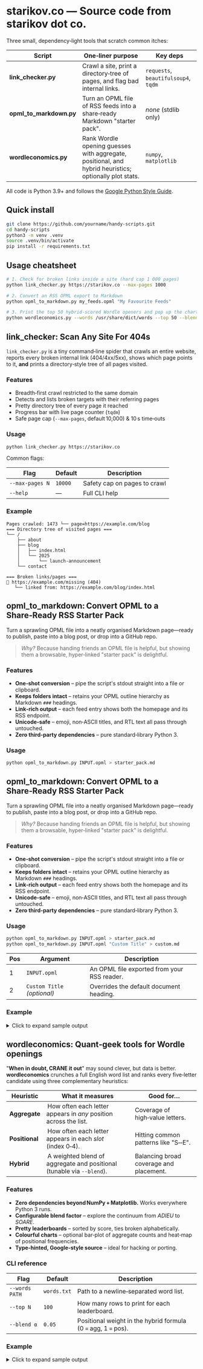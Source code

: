 # starikov.co — Source code from starikov dot co.

Three small, dependency‑light tools that scratch common itches:

| Script                | One‑liner purpose                                           | Key deps |
|-----------------------|-------------------------------------------------------------|----------|
| **link_checker.py**   | Crawl a site, print a directory‑tree of pages, and flag bad internal links. | `requests`, `beautifulsoup4`, `tqdm` |
| **opml_to_markdown.py** | Turn an OPML file of RSS feeds into a share‑ready Markdown "starter pack". | *none* (stdlib only) |
| **wordleconomics.py** | Rank Wordle opening guesses with aggregate, positional, and hybrid heuristics; optionally plot stats. | `numpy`, `matplotlib` |

All code is Python 3.9+ and follows the [Google Python Style Guide](https://google.github.io/styleguide/pyguide.html).


## Quick install

```bash
git clone https://github.com/yourname/handy-scripts.git
cd handy-scripts
python3 -m venv .venv
source .venv/bin/activate
pip install -r requirements.txt
````


## Usage cheatsheet

```bash
# 1. Check for broken links inside a site (hard cap 1 000 pages)
python link_checker.py https://starikov.co --max-pages 1000

# 2. Convert an RSS OPML export to Markdown
python opml_to_markdown.py my_feeds.opml "My Favourite Feeds"

# 3. Print the top 50 hybrid‑scored Wordle openers and pop up the charts
python wordleconomics.py --words /usr/share/dict/words --top 50 --blend 0.08
```


## link_checker: Scan Any Site For 404s

`link_checker.py` is a tiny command‑line spider that crawls an entire website, reports every broken internal link (404/4xx/5xx), shows which page points to it, **and** prints a directory‑style tree of all pages visited.

### Features

* Breadth‑first crawl restricted to the same domain
* Detects and lists broken targets with their referring pages
* Pretty directory tree of every page it reached
* Progress bar with live page counter (`tqdm`)
* Safe page cap (`--max-pages`, default 10,000) & 10 s time‑outs

### Usage

```bash
python link_checker.py https://starikov.co
```

Common flags:

| Flag            | Default | Description                  |
| --------------- | ------- | ---------------------------- |
| `--max-pages N` | `10000` | Safety cap on pages to crawl |
| `--help`        | ―       | Full CLI help                |

### Example

```
Pages crawled: 1473 └── page=https://example.com/blog
=== Directory tree of visited pages ===
└── /
    ├── about
    ├── blog
    │   ├── index.html
    │   └── 2025
    │       └── launch-announcement
    └── contact

=== Broken links/pages ===
🔗 https://example.com/missing (404)
   └── linked from: https://example.com/blog/index.html
```


## opml_to_markdown: Convert OPML to a Share‑Ready RSS Starter Pack

Turn a sprawling OPML file into a neatly organised Markdown page—ready to
publish, paste into a blog post, or drop into a GitHub repo.

> *Why?*  Because handing friends an OPML file is helpful, but showing them a
> browsable, hyper‑linked "starter pack" is delightful.

### Features

* **One‑shot conversion** – pipe the script's stdout straight into a file or
  clipboard.
* **Keeps folders intact** – retains your OPML outline hierarchy as
  Markdown `###` headings.
* **Link‑rich output** – each feed entry shows both the homepage and its RSS
  endpoint.
* **Unicode‑safe** – emoji, non‑ASCII titles, and RTL text all pass through
  untouched.
* **Zero third‑party dependencies** – pure standard‑library Python 3.

### Usage

```bash
python opml_to_markdown.py INPUT.opml > starter_pack.md
```


## opml_to_markdown: Convert OPML to a Share‑Ready RSS Starter Pack

Turn a sprawling OPML file into a neatly organised Markdown page—ready to
publish, paste into a blog post, or drop into a GitHub repo.

> *Why?*  Because handing friends an OPML file is helpful, but showing them a
> browsable, hyper‑linked "starter pack" is delightful.


### Features

* **One‑shot conversion** – pipe the script's stdout straight into a file or
  clipboard.
* **Keeps folders intact** – retains your OPML outline hierarchy as
  Markdown `###` headings.
* **Link‑rich output** – each feed entry shows both the homepage and its RSS
  endpoint.
* **Unicode‑safe** – emoji, non‑ASCII titles, and RTL text all pass through
  untouched.
* **Zero third‑party dependencies** – pure standard‑library Python 3.

### Usage

```bash
python opml_to_markdown.py INPUT.opml > starter_pack.md
python opml_to_markdown.py INPUT.opml "Custom Title" > custom.md
```

| Pos | Argument                    | Description                                 |
| --- | --------------------------- | ------------------------------------------- |
| 1   | `INPUT.opml`                | An OPML file exported from your RSS reader. |
| 2   | `Custom Title` *(optional)* | Overrides the default document heading.     |


### Example

<details>
<summary>Click to expand sample output</summary>

```markdown
# Your First RSS Starter Pack

_Import the accompanying **OPML** into any reader (NetNewsWire, Reeder,
Feedly, etc.) to pull everything at once._

### Apple🍎
- **[Android Developers](https://android-developers.blogspot.com/)** — <sub>[RSS](https://feeds.feedburner.com/blogspot/hsDu)</sub>
- **[Apple&nbsp;| Developer](http://developer.apple.com/news/)** — <sub>[RSS](https://developer.apple.com/news/rss/news.rss)</sub>
- **[Apple&nbsp;| Press Releases](https://www.apple.com/newsroom)** — <sub>[RSS](https://www.apple.com/newsroom/rss-feed.rss)</sub>
⋮ _(_200‑plus lines snipped for brevity_)_

> _Generated automatically from the original OPML file._
```

</details>


## wordleconomics: Quant‑geek tools for Wordle openings

"**When in doubt, CRANE it out**" may sound clever, but data is better.
**wordleconomics** crunches a full English word list and ranks every five‑letter
candidate using three complementary heuristics:

| Heuristic   | What it measures                                                      | Good for…                         |
|-------------|-----------------------------------------------------------------------|-----------------------------------|
| **Aggregate** | How often each letter appears in *any* position across the list.     | Coverage of high‑value letters.   |
| **Positional** | How often each letter appears in each *slot* (index 0‑4).            | Hitting common patterns like "S‑‑E". |
| **Hybrid**   | A weighted blend of aggregate and positional (tunable via `--blend`). | Balancing broad coverage and placement. |

### Features

* **Zero dependencies beyond NumPy + Matplotlib.**
  Works everywhere Python 3 runs.
* **Configurable blend factor** – explore the continuum from *ADIEU* to *SOARE*.
* **Pretty leaderboards** – sorted by score, ties broken alphabetically.
* **Colourful charts** – optional bar‑plot of aggregate counts and heat‑map of
  positional frequencies.
* **Type‑hinted, Google‑style source** – ideal for hacking or porting.


### CLI reference

| Flag           | Default     | Description                                                 |
| -------------- | ----------- | ----------------------------------------------------------- |
| `--words PATH` | `words.txt` | Path to a newline‑separated word list.                      |
| `--top N`      | `100`       | How many rows to print for each leaderboard.                |
| `--blend α`    | `0.05`      | Positional weight in the hybrid formula (0 = agg, 1 = pos). |


### Example

<details>
<summary>Click to expand sample output</summary>
```bash
$ python wordleconomics.py \
      --words /usr/share/dict/words \
      --top   10 \
      --blend 0.05
Loaded 9981 words from /usr/share/dict/words

Aggregate Ranking (top 10):
  aries 1.78910
  arise 1.78910
  raise 1.78910
  serai 1.78910
  ariel 1.77978
  erian 1.77818
  irena 1.77818
  reina 1.77818
  arite 1.77327
  artie 1.77327

Positional Ranking (top 10):
  saite 0.57910
  barie 0.57599
  sairy 0.57349
  saily 0.57159
  tarie 0.57129
  sadie 0.57068
  maney 0.56768
  corey 0.56577
  solay 0.56367
  marie 0.55646

Hybrid Ranking (blend=0.05) (top 10):
  raise 0.99261
  serai 0.99234
  tarie 0.99092
  arise 0.98729
  aries 0.98674
  ariel 0.98236
  artie 0.97967
  reina 0.97917
  arite 0.97909
  arose 0.97730
```

*(Full 100‑row tables omitted for brevity – set `--top 100` to see them.)*
</details>


